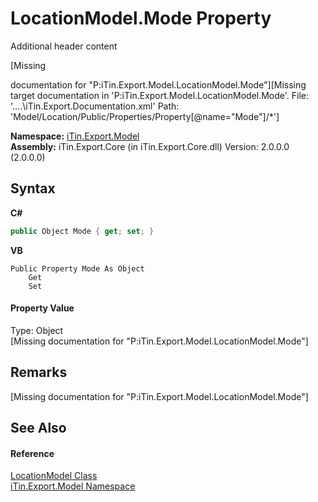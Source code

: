 # LocationModel.Mode Property 
Additional header content 

\[Missing <summary> documentation for "P:iTin.Export.Model.LocationModel.Mode"\]\[Missing <include> target documentation in 'P:iTin.Export.Model.LocationModel.Mode'.  File: '..\..\iTin.Export.Documentation.xml' Path: 'Model/Location/Public/Properties/Property[@name="Mode"]/*'\]

**Namespace:**&nbsp;<a href="N_iTin_Export_Model">iTin.Export.Model</a><br />**Assembly:**&nbsp;iTin.Export.Core (in iTin.Export.Core.dll) Version: 2.0.0.0 (2.0.0.0)

## Syntax

**C#**<br />
``` C#
public Object Mode { get; set; }
```

**VB**<br />
``` VB
Public Property Mode As Object
	Get
	Set
```


#### Property Value
Type: Object<br />\[Missing <value> documentation for "P:iTin.Export.Model.LocationModel.Mode"\]

## Remarks
\[Missing <remarks> documentation for "P:iTin.Export.Model.LocationModel.Mode"\]

## See Also


#### Reference
<a href="T_iTin_Export_Model_LocationModel">LocationModel Class</a><br /><a href="N_iTin_Export_Model">iTin.Export.Model Namespace</a><br />